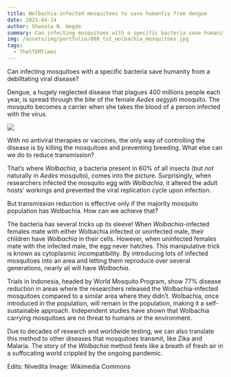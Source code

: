 ```yaml
---
title: Wolbachia-infected mosquitoes to save humantiy from dengue
date: 2021-04-14
author: Shweata N. Hegde
summary: Can infecting mosquitoes with a specific bacteria save humanity from a debilitating viral disease?
img: /assets/img/portfolio/008_tst_wolbachia_mosquitoes.jpg
tags:
  - TheSTEMTimes
---
```

Can infecting mosquitoes with a specific bacteria save humanity from a debilitating viral disease?

Dengue, a hugely neglected disease that plagues 400 millions people each year, is spread through the bite of the female _Aedes aegypti_ mosquito. The mosquito becomes a carrier when she takes the blood of a person infected with the virus. 

<img src = '/static/img/portfolio/008_tst_wolbachia_mosquitoes.jpg'>

With no antiviral therapies or vaccines, the only way of controlling the disease is by killing the mosquitoes and preventing breeding. What else can we do to reduce transmission?

That’s where _Wolbachia_, a bacteria present in 60% of all insects (but *not* naturally in _Aedes_ mosquito), comes into the picture. Surprisingly, when researchers infected the mosquito egg with _Wolbachia_, it altered the adult hosts’ workings and prevented the viral replication cycle upon infection.

But transmission reduction is effective only if the majority mosquito population has Wolbachia. How can we achieve that?

The bacteria has several tricks up its sleeve! When _Wolbachia_-infected females mate with either Wolbachia infected or uninfected male, their children have _Wolbachia_ in their cells. However, when uninfected females mate with the infected male, the egg never hatches. This manipulative trick is known as cytoplasmic incompatibility. By introducing lots of infected mosquitoes into an area and letting them reproduce over several generations, nearly all will have _Wolbachia_.

Trials in Indonesia, headed by World Mosquito Program, show 77% disease reduction in areas where the researchers released the Wolbachia-infected mosquitoes compared to a similar area where they didn’t. Wolbachia, once introduced in the population, will remain in the population, making it a self-sustainable approach. Independent studies have shown that Wolbachia carrying mosquitoes are no threat to humans or the environment.

Due to decades of research and worldwide testing, we can also translate this method to other diseases that mosquitoes transmit, like Zika and Malaria. The story of the _Wolbachia_ method feels like a breath of fresh air in a suffocating world crippled by the ongoing pandemic.

Edits: Nivedita
Image: Wikimedia Commons